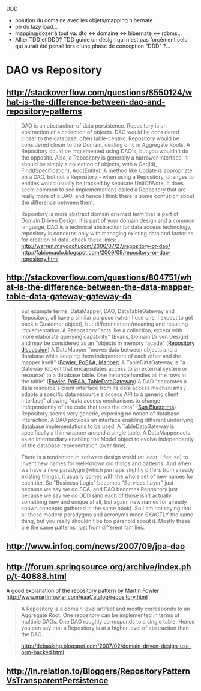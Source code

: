 
DDD

* polution du domaine avec les objets/mapping hibernate
* pb du lazy load...
* mapping/dozer à tout va: dto <-> domaine <-> hibernate <-> rdbms...
* Allier TDD et DDD? TDD guide un design qui n'est pas forcément celui qui aurait été pensé lors d'une phase de conception "DDD" ?...



# DAO vs Repository

## http://stackoverflow.com/questions/8550124/what-is-the-difference-between-dao-and-repository-patterns

> DAO is an abstraction of data persistence. Repository is an abstraction of a collection of objects.
>DAO would be considered closer to the database, often table-centric. Repository would be considered closer to the Domain, dealing only in Aggregate Roots. A Repository could be implemented using DAO's, but you wouldn't do the opposite.
>Also, a Repository is generally a narrower interface. It should be simply a collection of objects, with a Get(id), Find(ISpecification), Add(Entity). A method like Update is appropriate on a DAO, but not a Repository - when using a Repository, changes to entities would usually be tracked by separate UnitOfWork.
>It does seem common to see implementations called a Repository that are really more of a DAO, and hence I think there is some confusion about the difference between them.

>Repository is more abstract domain oriented term that is part of Domain Driven Design, it is part of your domain design and a common language, DAO is a technical abstraction for data access technology, repository is concerns only with managing existing data and factories for creation of data.
>check these links:
>http://warren.mayocchi.com/2006/07/27/repository-or-dao/ 
>http://fabiomaulo.blogspot.com/2009/09/repository-or-dao-repository.html

## http://stackoverflow.com/questions/804751/what-is-the-difference-between-the-data-mapper-table-data-gateway-gateway-da

> our example terms; DataMapper, DAO, DataTableGateway and Repository, all have a similar purpose (when I use one, I expect to get back a Customer object), but different intent/meaning and resulting implementation.
> A Respository "acts like a collection, except with more elaborate querying capability" [Evans, Domain Driven Design] and may be considered as an "objects in memory facade" ([Repository discussion](http://geekswithblogs.net/gyoung/archive/2006/05/03/77171.aspx))
> A DataMapper "moves data between objects and a database while keeping them independent of each other and the mapper itself" ([Fowler, PoEAA, Mapper](http://martinfowler.com/eaaCatalog/dataMapper.html))
> A TableDataGateway is "a Gateway (object that encapsulates access to an external system or resource) to a database table. One instance handles all the rows in the table" ([Fowler, PoEAA, TableDataGateway](http://martinfowler.com/eaaCatalog/tableDataGateway.html))
> A DAO "separates a data resource's client interface from its data access mechanisms / adapts a specific data resource's access API to a generic client interface" allowing "data access mechanisms to change independently of the code that uses the data" ([Sun Blueprints](http://www.oracle.com/technetwork/java/dao-138818.html))
> Repository seems very generic, exposing no notion of database interaction. A DAO provides an interface enabling different underlying database implementations to be used. A TableDataGateway is specifically a thin wrapper around a single table. A DataMapper acts as an intermediary enabling the Model object to evolve independently of the database representation (over time).


> There is a tendention in software design world (at least, I feel so) to invent new names for well-known old things and patterns. And when we have a new paradygm (which perhaps slightly differs from already existing things), it usually comes with the whole set of new names for each tier. So "Business Logic" becomes "Services Layer" just because we say we do SOA, and DAO becomes Repository just because we say we do DDD (and each of those isn't actually something new and unique at all, but again: new names for already known concepts gathered in the same book). So I am not saying that all these modern paradygms and acronyms meen EXACTLY the same thing, but you really shouldn't be too paranoid about it. Mostly these are the same patterns, just from different families.

## http://www.infoq.com/news/2007/09/jpa-dao

## http://forum.springsource.org/archive/index.php/t-40888.html

A good explanation of the repository pattern by Martin Fowler :
http://www.martinfowler.com/eaaCatalog/repository.html

> A Repository is a domain level artifact and mostly corresponds to an Aggregate Root. One repository can be implemented in terms of multiple DAOs. One DAO roughly corresponds to a single table. Hence you can say that a Repository is at a higher level of abstraction than the DAO.

> http://debasishg.blogspot.com/2007/02/domain-driven-design-use-orm-backed.html

## http://in.relation.to/Bloggers/RepositoryPatternVsTransparentPersistence


